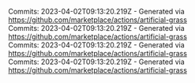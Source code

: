 Commits: 2023-04-02T09:13:20.219Z - Generated via https://github.com/marketplace/actions/artificial-grass
<br>
Commits: 2023-04-02T09:13:20.219Z - Generated via https://github.com/marketplace/actions/artificial-grass
<br>
Commits: 2023-04-02T09:13:20.219Z - Generated via https://github.com/marketplace/actions/artificial-grass
<br>
Commits: 2023-04-02T09:13:20.219Z - Generated via https://github.com/marketplace/actions/artificial-grass
<br>
